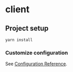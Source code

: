 # client

## Project setup
```
yarn install
```

### Customize configuration
See [Configuration Reference](https://cli.vuejs.org/config/).
